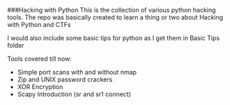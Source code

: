 ###Hacking with Python
This is the collection of various python hacking tools. The repo was basically created to learn a thing or two about Hacking with Python and CTFs

I would also include some basic tips for python as I get them in Basic Tips folder

Tools covered till now:
- Simple port scans with and without nmap
- Zip and UNIX password crackers
- XOR Encryption
- Scapy Introduction (sr and sr1 connect)
